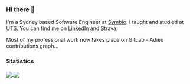 ### Hi there 👋
I'm a Sydney based Software Engineer at [Symbio](https://www.symbio.global).
I taught and studied at [UTS](https://www.uts.edu.au).
You can find me on [LinkedIn](https://www.linkedin.com/in/harrison-cole/) and [Strava](https://www.strava.com/athletes/56465808).

Most of my professional work now takes place on GitLab - Adieu contributions graph...
### Statistics
<a href="https://github.com/Hc747/Hc747">
  <img align="center" src="https://github-readme-stats.vercel.app/api?username=Hc747&count_private=true&show_icons=true&theme=tokyonight" />
</a>
<a href="https://github.com/Hc747/Hc747">
  <img align="center" src="https://github-readme-stats.vercel.app/api/top-langs/?username=Hc747&layout=compact&theme=tokyonight&langs_count=8" />
</a>
<!--
**Hc747/Hc747** is a ✨ _special_ ✨ repository because its `README.md` (this file) appears on your GitHub profile.

Here are some ideas to get you started:

- 🔭 I’m currently working on ...
- 🌱 I’m currently learning ...
- 👯 I’m looking to collaborate on ...
- 🤔 I’m looking for help with ...
- 💬 Ask me about ...
- 📫 How to reach me: ...
- 😄 Pronouns: ...
- ⚡ Fun fact: ...
-->
